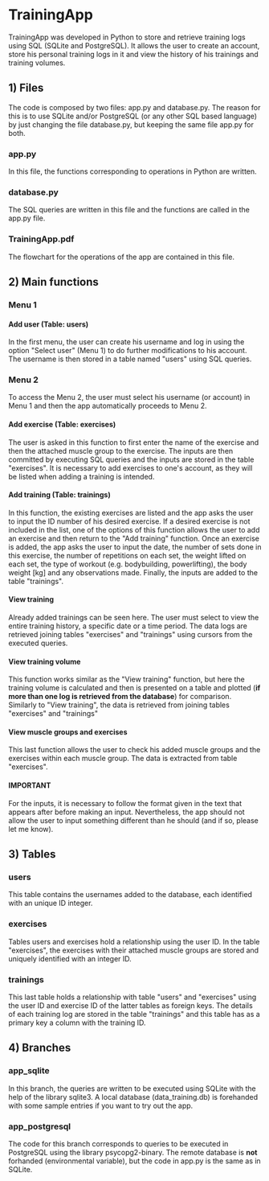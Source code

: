 # TrainingApp
TrainingApp was developed in Python to store and retrieve training logs using SQL (SQLite and PostgreSQL). It allows the user to create an account, store his 
personal training logs in it and view the history of his trainings and training volumes.

## 1) Files
The code is composed by two files: app.py and database.py. The reason for this is to use SQLite and/or PostgreSQL (or any other SQL based language) by just changing the file 
database.py, but keeping the same file app.py for both.

### app.py
In this file, the functions corresponding to operations in Python are written.

### database.py
The SQL queries are written in this file and the functions are called in the app.py file.

### TrainingApp.pdf
The flowchart for the operations of the app are contained in this file.

## 2) Main functions

### Menu 1
#### Add user (Table: users)
In the first menu, the user can create his username and log in using the option "Select user" (Menu 1) to do further modifications to his account. The username is then stored in
a table named "users" using SQL queries.

### Menu 2
To access the Menu 2, the user must select his username (or account) in Menu 1 and then the app automatically proceeds to Menu 2.

#### Add exercise (Table: exercises)
The user is asked in this function to first enter the name of the exercise and then the attached muscle group to the exercise. The inputs are then committed by executing SQL queries
and the inputs are stored in the table "exercises". It is necessary to add exercises to one's account, as they will be listed when adding a training is intended.

#### Add training (Table: trainings)
In this function, the existing exercises are listed and the app asks the user to input the ID number of his desired exercise. If a desired exercise is not included in the list, one
of the options of this function allows the user to add an exercise and then return to the "Add training" function. Once an exercise is added, the app asks the user to input the 
date, the number of sets done in this exercise, the number of repetitions on each set, the weight lifted on each set, the type of workout (e.g. bodybuilding, 
powerlifting), the body weight [kg] and any observations made. Finally, the inputs are added to the table "trainings".

#### View training
Already added trainings can be seen here. The user must select to view the entire training history, a specific date or a time period. The data logs are retrieved joining tables 
"exercises" and "trainings" using cursors from the executed queries.

#### View training volume
This function works similar as the "View training" function, but here the training volume is calculated and then is presented on a table and plotted (__if more than one log is
retrieved from the database__) for comparison. Similarly to "View training", the data is retrieved from joining tables "exercises" and "trainings"

#### View muscle groups and exercises
This last function allows the user to check his added muscle groups and the exercises within each muscle group. The data is extracted from table "exercises".

#### __IMPORTANT__
For the inputs, it is necessary to follow the format given in the text that appears after before making an input. Nevertheless, the app should not allow the user to input
something different than he should (and if so, please let me know).

## 3) Tables

### users
This table contains the usernames added to the database, each identified with an unique ID integer.

### exercises
Tables users and exercises hold a relationship using the user ID. In the table "exercises", the exercises with their attached muscle groups are stored and uniquely identified
with an integer ID.

### trainings
This last table holds a relationship with table "users" and "exercises" using the user ID and exercise ID of the latter tables as foreign keys. The details of each training 
log are stored in the table "trainings" and this table has as a primary key a column with the training ID.

## 4) Branches

### app_sqlite
In this branch, the queries are written to be executed using SQLite with the help of the library sqlite3. A local database (data_training.db) is forehanded with some sample 
entries if you want to try out the app.

### app_postgresql
The code for this branch corresponds to queries to be executed in PostgreSQL using the library psycopg2-binary. The remote database is __not__ forhanded (environmental variable), but the code in app.py is the 
same as in SQLite.

